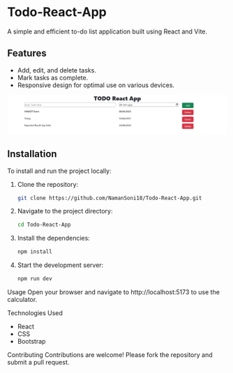 # Todo-React-App

A simple and efficient to-do list application built using React and Vite.

## Features

- Add, edit, and delete tasks.
- Mark tasks as complete.
- Responsive design for optimal use on various devices.

![Screenshot of Todo-React-App](./images/todo-react-app-img.jpg)

## Installation

To install and run the project locally:

1. Clone the repository:
   ```sh
   git clone https://github.com/NamanSoni18/Todo-React-App.git


2. Navigate to the project directory:
   ```sh
   cd Todo-React-App


3. Install the dependencies:
   ```sh
   npm install

4. Start the development server:
   ```sh
   npm run dev

Usage
Open your browser and navigate to http://localhost:5173 to use the calculator.

Technologies Used
- React
- CSS
- Bootstrap


Contributing
Contributions are welcome! Please fork the repository and submit a pull request.
